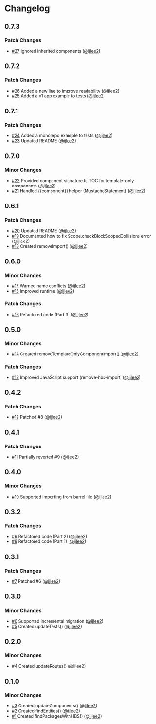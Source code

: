 # Changelog

## 0.7.3

### Patch Changes

- [#27](https://github.com/ijlee2/ember-codemod-add-template-tags/pull/27) Ignored inherited components ([@ijlee2](https://github.com/ijlee2))

## 0.7.2

### Patch Changes

- [#26](https://github.com/ijlee2/ember-codemod-add-template-tags/pull/26) Added a new line to improve readability ([@ijlee2](https://github.com/ijlee2))
- [#25](https://github.com/ijlee2/ember-codemod-add-template-tags/pull/25) Added a v1 app example to tests ([@ijlee2](https://github.com/ijlee2))

## 0.7.1

### Patch Changes

- [#24](https://github.com/ijlee2/ember-codemod-add-template-tags/pull/24) Added a monorepo example to tests ([@ijlee2](https://github.com/ijlee2))
- [#23](https://github.com/ijlee2/ember-codemod-add-template-tags/pull/23) Updated README ([@ijlee2](https://github.com/ijlee2))

## 0.7.0

### Minor Changes

- [#22](https://github.com/ijlee2/ember-codemod-add-template-tags/pull/22) Provided component signature to TOC for template-only components ([@ijlee2](https://github.com/ijlee2))
- [#21](https://github.com/ijlee2/ember-codemod-add-template-tags/pull/21) Handled {{component}} helper (MustacheStatement) ([@ijlee2](https://github.com/ijlee2))

## 0.6.1

### Patch Changes

- [#20](https://github.com/ijlee2/ember-codemod-add-template-tags/pull/20) Updated README ([@ijlee2](https://github.com/ijlee2))
- [#19](https://github.com/ijlee2/ember-codemod-add-template-tags/pull/19) Documented how to fix Scope.checkBlockScopedCollisions error ([@ijlee2](https://github.com/ijlee2))
- [#18](https://github.com/ijlee2/ember-codemod-add-template-tags/pull/18) Created removeImport() ([@ijlee2](https://github.com/ijlee2))

## 0.6.0

### Minor Changes

- [#17](https://github.com/ijlee2/ember-codemod-add-template-tags/pull/17) Warned name conflicts ([@ijlee2](https://github.com/ijlee2))
- [#15](https://github.com/ijlee2/ember-codemod-add-template-tags/pull/15) Improved runtime ([@ijlee2](https://github.com/ijlee2))

### Patch Changes

- [#16](https://github.com/ijlee2/ember-codemod-add-template-tags/pull/16) Refactored code (Part 3) ([@ijlee2](https://github.com/ijlee2))

## 0.5.0

### Minor Changes

- [#14](https://github.com/ijlee2/ember-codemod-add-template-tags/pull/14) Created removeTemplateOnlyComponentImport() ([@ijlee2](https://github.com/ijlee2))

### Patch Changes

- [#13](https://github.com/ijlee2/ember-codemod-add-template-tags/pull/13) Improved JavaScript support (remove-hbs-import) ([@ijlee2](https://github.com/ijlee2))

## 0.4.2

### Patch Changes

- [#12](https://github.com/ijlee2/ember-codemod-add-template-tags/pull/12) Patched #8 ([@ijlee2](https://github.com/ijlee2))

## 0.4.1

### Patch Changes

- [#11](https://github.com/ijlee2/ember-codemod-add-template-tags/pull/11) Partially reverted #9 ([@ijlee2](https://github.com/ijlee2))

## 0.4.0

### Minor Changes

- [#10](https://github.com/ijlee2/ember-codemod-add-template-tags/pull/10) Supported importing from barrel file ([@ijlee2](https://github.com/ijlee2))

## 0.3.2

### Patch Changes

- [#9](https://github.com/ijlee2/ember-codemod-add-template-tags/pull/9) Refactored code (Part 2) ([@ijlee2](https://github.com/ijlee2))
- [#8](https://github.com/ijlee2/ember-codemod-add-template-tags/pull/8) Refactored code (Part 1) ([@ijlee2](https://github.com/ijlee2))

## 0.3.1

### Patch Changes

- [#7](https://github.com/ijlee2/ember-codemod-add-template-tags/pull/7) Patched #6 ([@ijlee2](https://github.com/ijlee2))

## 0.3.0

### Minor Changes

- [#6](https://github.com/ijlee2/ember-codemod-add-template-tags/pull/6) Supported incremental migration ([@ijlee2](https://github.com/ijlee2))
- [#5](https://github.com/ijlee2/ember-codemod-add-template-tags/pull/5) Created updateTests() ([@ijlee2](https://github.com/ijlee2))

## 0.2.0

### Minor Changes

- [#4](https://github.com/ijlee2/ember-codemod-add-template-tags/pull/4) Created updateRoutes() ([@ijlee2](https://github.com/ijlee2))

## 0.1.0

### Minor Changes

- [#3](https://github.com/ijlee2/ember-codemod-add-template-tags/pull/3) Created updateComponents() ([@ijlee2](https://github.com/ijlee2))
- [#2](https://github.com/ijlee2/ember-codemod-add-template-tags/pull/2) Created findEntities() ([@ijlee2](https://github.com/ijlee2))
- [#1](https://github.com/ijlee2/ember-codemod-add-template-tags/pull/1) Created findPackagesWithHBS() ([@ijlee2](https://github.com/ijlee2))
